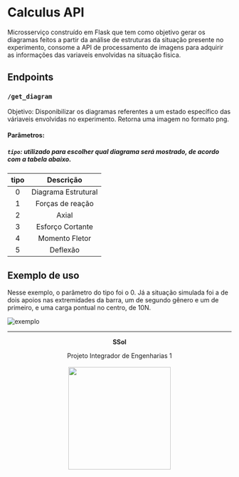 # Calculus API

Microsserviço construído em Flask que tem como objetivo gerar os diagramas feitos a partir da análise de estruturas da situação presente no experimento, consome a API de processamento de imagens para adquirir as informações das variaveis envolvidas na situação fisica.

## Endpoints
### ```/get_diagram```

Objetivo: Disponibilizar os diagramas referentes a um estado específico das váriaveis envolvidas no experimento. Retorna uma imagem no formato png.

#### Parâmetros: 

##### ```tipo```: utilizado para escolher qual diagrama será mostrado, de acordo com a tabela abaixo. 

| tipo | Descrição |
| :--: | :--: |
| 0| Diagrama Estrutural|
| 1| Forças de reação|
| 2| Axial|
| 3| Esforço Cortante|
| 4| Momento Fletor|
| 5| Deflexão|

## Exemplo de uso

Nesse exemplo, o parâmetro do tipo foi o 0. Já a situação simulada foi a de dois apoios nas extremidades da barra, um de segundo gênero e um de primeiro, e uma carga pontual no centro, de 10N.

![exemplo](https://i.imgur.com/aiuUnEh.png)


<hr/>
<p align="center"><b>SSol</b></p>
<p align="center">Projeto Integrador de Engenharias 1<br /><br />
<a href="https://fga.unb.br" target="_blank"><img width="230"src="https://4.bp.blogspot.com/-0aa6fAFnSnA/VzICtBQgciI/AAAAAAAARn4/SxVsQPFNeE0fxkCPVgMWbhd5qIEAYCMbwCLcB/s1600/unb-gama.png"></a>
</p>
